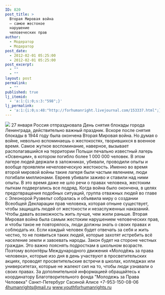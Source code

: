 ```yaml
---
ID: 820
post_title: >
  Вторая Мировая война
  – самое жестокое
  нарушение
  человеческих прав
author:
  - Модератор
  - Модератор
post_date:
  - 2012-02-01 05:25:00
  - 2012-02-01 05:25:00
post_excerpt:
  - ""
  - ""
layout: post
permalink:
  - ""
published: true
lj_itemid:
  - 'a:1:{i:0;s:3:"598";}'
lj_permalink:
  - 'a:1:{i:0;s:48:"http://forhumanright.livejournal.com/153337.html";}'
---
```


<img src="http://cs5338.vk.com/u132145096/132409092/x_5b26039f.jpg" /> 27 января Россия отпраздновала День снятия блокады города Ленинграда, действительно важный праздник. Вскоре после снятия блокады в 1944 году была окончена Вторая Мировая война. Но думая о войне, невольно вспоминаешь о жестокостях, творившихся в военное время. Самое жуткое воспоминание, наверное, вызывает располагавшийся на территории Польши печально известный лагерь «Освенцим», в котором погибло более 1 000 000 человек.
В этом лагере людей держали в заложниках, убивали, проводили опыты и вообще проявляли нечеловеческую жестокость. Именно во время второй мировой войны такие лагеря были частым явлением, люди погибали миллионами. Евреев убивали заживо и ставили над ними опыты. В это время даже не шло речи о правах человека, жестоким пыткам подвергались все подряд. Когда война было окончена, в целях предотвращения подобных ситуаций, группа отважных людей во главе с Элеонорой Рузвельт собралась и объявила миру о создании Всеобщей Декларации прав человека, которая отныне существует, чтобы защищать людей от жестокости и незаслуженных наказаний. Чтобы давать возможность жить лучше, чем жили раньше.
Вторая Мировая война была самым жестоким нарушением человеческих прав, и чтобы такое не повторялось, люди должны знать о своих правах и соблюдать их. Если каждый человек будет отвечать за себя и жить честно, то не появиться таких людей, которые захотят истребить всё население земли и завоевать народы. Закон будет на стороне честных граждан. Это важно пояснять подросткам в школьном возрасте. Поэтому волонтёры Международного движения «Молодёжь за права человека», которые изо дня в день участвуют в просветительских акциях, проводят просветительские встречи в школах, колледжах или университетах, которые не жалеют сил на то, чтобы люди узнавали о своих правах.
За дополнительной информацией обращайтесь к координатору
Благотворительного фонда
"Молодежь за Права Человека" Санкт-Петербург 
Сасиной Алисе 
+7-953-150-08-06 
4humanrights@mail.ru
www.youthforhumanrights.ru
